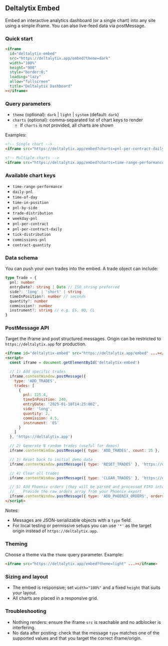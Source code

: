## Deltalytix Embed

Embed an interactive analytics dashboard (or a single chart) into any site using a simple iframe. You can also live-feed data via postMessage.

### Quick start

```html
<iframe
  id="deltalytix-embed"
  src="https://deltalytix.app/embed?theme=dark"
  width="100%"
  height="900"
  style="border:0;"
  loading="lazy"
  allow="fullscreen"
  title="Deltalytix Dashboard"
></iframe>
```

### Query parameters
- `theme` (optional): `dark` | `light` | `system` (default: `dark`)
- `charts` (optional): comma-separated list of chart keys to render
  - If `charts` is not provided, all charts are shown

Examples:

```html
<!-- Single chart -->
<iframe src="https://deltalytix.app/embed?charts=pnl-per-contract-daily" ...></iframe>

<!-- Multiple charts -->
<iframe src="https://deltalytix.app/embed?charts=time-range-performance,daily-pnl,pnl-by-side" ...></iframe>
```

### Available chart keys
- `time-range-performance`
- `daily-pnl`
- `time-of-day`
- `time-in-position`
- `pnl-by-side`
- `trade-distribution`
- `weekday-pnl`
- `pnl-per-contract`
- `pnl-per-contract-daily`
- `tick-distribution`
- `commissions-pnl`
- `contract-quantity`

### Data schema
You can push your own trades into the embed. A trade object can include:

```ts
type Trade = {
  pnl: number
  entryDate?: string | Date // ISO string preferred
  side?: 'long' | 'short' | string
  timeInPosition?: number // seconds
  quantity?: number
  commission?: number
  instrument?: string // e.g. ES, NQ, CL
}
```

### PostMessage API
Target the iframe and post structured messages. Origin can be restricted to `https://deltalytix.app` for production.

```html
<iframe id="deltalytix-embed" src="https://deltalytix.app/embed" ...></iframe>
<script>
  const iframe = document.getElementById('deltalytix-embed')

  // 1) Add specific trades
  iframe.contentWindow.postMessage({
    type: 'ADD_TRADES',
    trades: [
      {
        pnl: 125.4,
        timeInPosition: 240,
        entryDate: '2025-01-10T14:25:00Z',
        side: 'long',
        quantity: 2,
        commission: 4.5,
        instrument: 'ES'
      }
    ]
  }, 'https://deltalytix.app')

  // 2) Generate N random trades (useful for demos)
  iframe.contentWindow.postMessage({ type: 'ADD_TRADES', count: 25 }, 'https://deltalytix.app')

  // 3) Reset back to initial demo data
  iframe.contentWindow.postMessage({ type: 'RESET_TRADES' }, 'https://deltalytix.app')

  // 4) Clear all trades
  iframe.contentWindow.postMessage({ type: 'CLEAR_TRADES' }, 'https://deltalytix.app')

  // 5) Add Phoenix orders (they will be parsed and processed FIFO into trades)
  //    Provide the raw orders array from your Phoenix export
  iframe.contentWindow.postMessage({ type: 'ADD_PHOENIX_ORDERS', orders: [/* ... */] }, 'https://deltalytix.app')
</script>
```

Notes:
- Messages are JSON-serializable objects with a `type` field.
- For local testing or permissive setups you can use `'*'` as the target origin instead of `https://deltalytix.app`.

### Theming
Choose a theme via the `theme` query parameter. Example:

```html
<iframe src="https://deltalytix.app/embed?theme=light" ...></iframe>
```

### Sizing and layout
- The embed is responsive; set `width="100%"` and a fixed `height` that suits your layout.
- All charts are placed in a responsive grid.

### Troubleshooting
- Nothing renders: ensure the iframe `src` is reachable and no adblocker is interfering.
- No data after posting: check that the message `type` matches one of the supported values and that you target the correct iframe/origin.